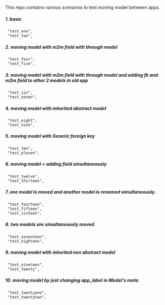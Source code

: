 This repo contains various scenarios to test moving model between apps.
##### 1. basic
     "test_one",
     "test_two",

##### 2. moving model with m2m field with through model
     "test_four",
     "test_five",

##### 3. moving model with m2m field with through model and adding fk and m2m field to other 2 models in old app
     "test_six",
     "test_seven",

##### 4. moving model with inherited abstract model
     "test_eight",
     "test_nine",

##### 5. moving model with Generic foreign key
     "test_ten",
     "test_eleven",

##### 6. moving model + adding field simultaneously
     "test_twelve",
     "test_thirteen",

##### 7. one model is moved and another model is renamed simultaneously.
     "test_fourteen",
     "test_fifteen",
     "test_sixteen",

##### 8. two models are simultaneously moved.
     "test_seventeen",
     "test_eighteen",

##### 9. moving model with inherited non abstract model
     "test_nineteen",
     "test_twenty",

##### 10. moving model by just changing app_label in Model's meta
     "test_twentyone",
     "test_twentytwo",
